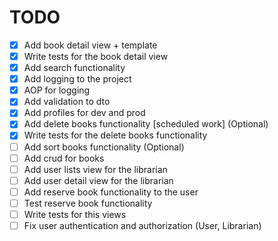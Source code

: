 # TODO
- [x] Add book detail view + template
- [x] Write tests for the book detail view
- [x] Add search functionality
- [x] Add logging to the project
- [x] AOP for logging
- [x] Add validation to dto
- [x] Add profiles for dev and prod
- [x] Add delete books functionality [scheduled work] (Optional)
- [x] Write tests for the delete books functionality
- [ ] Add sort books functionality (Optional)
- [ ] Add crud for books
- [ ] Add user lists view for the librarian
- [ ] Add user detail view for the librarian
- [ ] Add reserve book functionality to the user
- [ ] Test reserve book functionality
- [ ] Write tests for this views
- [ ] Fix user authentication and authorization (User, Librarian)